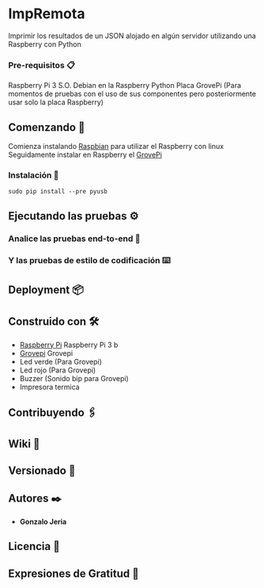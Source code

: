 ﻿# ImpRemota

Imprimir los resultados de un JSON alojado en algún servidor utilizando una Raspberry con Python

### Pre-requisitos 📋

Raspberry Pi 3
S.O. Debian en la Raspberry
Python
Placa GrovePi (Para momentos de pruebas con el uso de sus componentes pero posteriormente usar solo la placa Raspberry)

## Comenzando 🚀
Comienza instalando [Raspbian](https://www.raspberrypi.org/downloads/raspbian/) para utilizar el Raspberry con linux
Seguidamente instalar en Raspberry el [GrovePi](https://www.dexterindustries.com/GrovePi/get-started-with-the-grovepi/setting-software/)


### Instalación 🔧

```
sudo pip install --pre pyusb
```
## Ejecutando las pruebas ⚙️


### Analice las pruebas end-to-end 🔩


### Y las pruebas de estilo de codificación ⌨️


## Deployment 📦


## Construido con 🛠️

* [Raspberry Pi](https://www.raspberrypi.org/products/raspberry-pi-3-model-b/) Raspberry Pi 3 b
* [Grovepi](https://www.dexterindustries.com/grovepi/) Grovepi
* Led verde (Para Grovepi)
* Led rojo (Para Grovepi)
* Buzzer (Sonido bip para Grovepi)
* Impresora termica

## Contribuyendo 🖇️

## Wiki 📖

## Versionado 📌

## Autores ✒️

* **Gonzalo Jeria**

## Licencia 📄

## Expresiones de Gratitud 🎁
